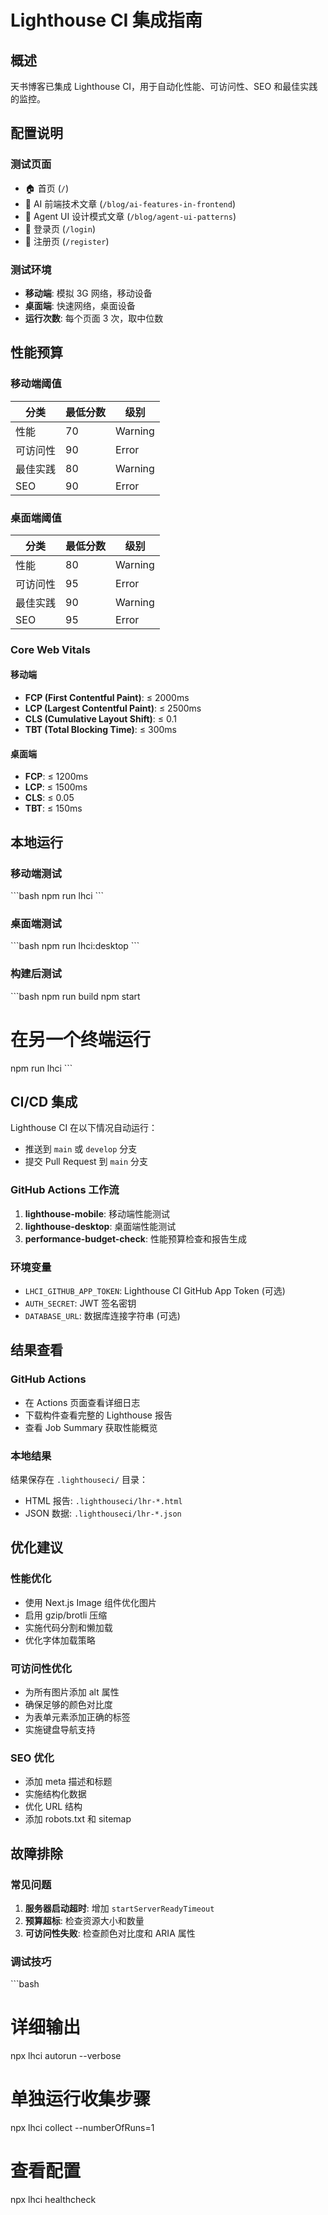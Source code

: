 # Lighthouse CI 集成指南

## 概述

天书博客已集成 Lighthouse CI，用于自动化性能、可访问性、SEO 和最佳实践的监控。

## 配置说明

### 测试页面
- 🏠 首页 (`/`)
- 📄 AI 前端技术文章 (`/blog/ai-features-in-frontend`)
- 📄 Agent UI 设计模式文章 (`/blog/agent-ui-patterns`)
- 🔐 登录页 (`/login`)
- 📝 注册页 (`/register`)

### 测试环境
- **移动端**: 模拟 3G 网络，移动设备
- **桌面端**: 快速网络，桌面设备
- **运行次数**: 每个页面 3 次，取中位数

## 性能预算

### 移动端阈值
| 分类 | 最低分数 | 级别 |
|------|----------|------|
| 性能 | 70 | Warning |
| 可访问性 | 90 | Error |
| 最佳实践 | 80 | Warning |
| SEO | 90 | Error |

### 桌面端阈值
| 分类 | 最低分数 | 级别 |
|------|----------|------|
| 性能 | 80 | Warning |
| 可访问性 | 95 | Error |
| 最佳实践 | 90 | Warning |
| SEO | 95 | Error |

### Core Web Vitals

#### 移动端
- **FCP (First Contentful Paint)**: ≤ 2000ms
- **LCP (Largest Contentful Paint)**: ≤ 2500ms  
- **CLS (Cumulative Layout Shift)**: ≤ 0.1
- **TBT (Total Blocking Time)**: ≤ 300ms

#### 桌面端
- **FCP**: ≤ 1200ms
- **LCP**: ≤ 1500ms
- **CLS**: ≤ 0.05  
- **TBT**: ≤ 150ms

## 本地运行

### 移动端测试
\`\`\`bash
npm run lhci
\`\`\`

### 桌面端测试  
\`\`\`bash
npm run lhci:desktop
\`\`\`

### 构建后测试
\`\`\`bash
npm run build
npm start
# 在另一个终端运行
npm run lhci
\`\`\`

## CI/CD 集成

Lighthouse CI 在以下情况自动运行：
- 推送到 `main` 或 `develop` 分支
- 提交 Pull Request 到 `main` 分支

### GitHub Actions 工作流
1. **lighthouse-mobile**: 移动端性能测试
2. **lighthouse-desktop**: 桌面端性能测试  
3. **performance-budget-check**: 性能预算检查和报告生成

### 环境变量
- `LHCI_GITHUB_APP_TOKEN`: Lighthouse CI GitHub App Token (可选)
- `AUTH_SECRET`: JWT 签名密钥
- `DATABASE_URL`: 数据库连接字符串 (可选)

## 结果查看

### GitHub Actions
- 在 Actions 页面查看详细日志
- 下载构件查看完整的 Lighthouse 报告
- 查看 Job Summary 获取性能概览

### 本地结果
结果保存在 `.lighthouseci/` 目录：
- HTML 报告: `.lighthouseci/lhr-*.html`  
- JSON 数据: `.lighthouseci/lhr-*.json`

## 优化建议

### 性能优化
- 使用 Next.js Image 组件优化图片
- 启用 gzip/brotli 压缩
- 实施代码分割和懒加载
- 优化字体加载策略

### 可访问性优化
- 为所有图片添加 alt 属性
- 确保足够的颜色对比度
- 为表单元素添加正确的标签
- 实施键盘导航支持

### SEO 优化
- 添加 meta 描述和标题
- 实施结构化数据
- 优化 URL 结构
- 添加 robots.txt 和 sitemap

## 故障排除

### 常见问题
1. **服务器启动超时**: 增加 `startServerReadyTimeout`
2. **预算超标**: 检查资源大小和数量
3. **可访问性失败**: 检查颜色对比度和 ARIA 属性

### 调试技巧
\`\`\`bash
# 详细输出
npx lhci autorun --verbose

# 单独运行收集步骤
npx lhci collect --numberOfRuns=1

# 查看配置
npx lhci healthcheck
